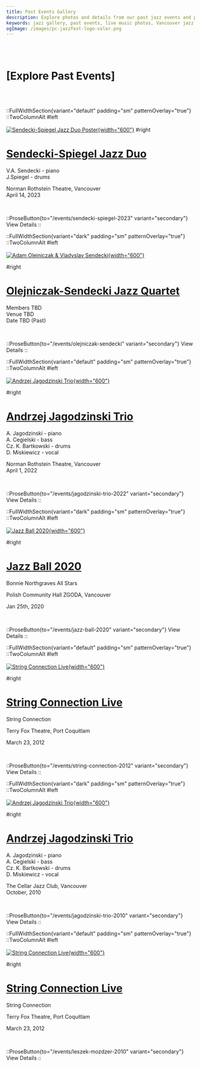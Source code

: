 ```yaml
---
title: Past Events Gallery
description: Explore photos and details from our past jazz events and performances.
keywords: jazz gallery, past events, live music photos, Vancouver jazz archive, Polish jazz archive, Canadian jazz archive
ogImage: /images/pc-jazzfest-logo-color.png
---
```


<br><br>

# [<span class="text-5xl text-primary-100">Explore Past Events</span>]

<br><br>

::FullWidthSection{variant="default" padding="sm" patternOverlay="true"}
::TwoColumnAlt
#left
<br></br>
[![Sendecki-Spiegel Jazz Duo Poster](/images/events/sendecki-spiegel-2023/sendecki-spiegel.jpg){width="600"}](/gallery/sendecki-spiegel)
#right
<br>

# [Sendecki-Spiegel Jazz Duo](/gallery/sendecki-spiegel-2023)

V.A. Sendecki - piano<br>
J.Spiegel - drums

Norman Rothstein Theatre, Vancouver<br>
April 14, 2023

<br>

::ProseButton{to="/events/sendecki-spiegel-2023" variant="secondary"}
View Details
::

::FullWidthSection{variant="dark" padding="sm" patternOverlay="true"}
::TwoColumnAlt
#left
<br></br>
[![Adam Olejniczak & Vladyslav Sendecki](/images/events/olejniczak-sendecki-2016/olejniczak-sendecki.jpg){width="600"}](/gallery/olejniczak-sendecki)

#right
<br>

# [Olejniczak-Sendecki Jazz Quartet](/gallery/olejniczak-sendecki)

Members TBD<br>
Venue TBD<br>
Date TBD (Past)<br>

<br>

::ProseButton{to="/events/olejniczak-sendecki" variant="secondary"}
View Details
::

::FullWidthSection{variant="default" padding="sm" patternOverlay="true"}
::TwoColumnAlt
#left
<br></br>
[![Andrzej Jagodzinski Trio](/images/events/jagodzinski-trio-2022/jagodzinski-trio.jpg){width="600"}](/gallery/jagodzinski-trio)

#right
<br>

# [Andrzej Jagodzinski Trio](/gallery/jagodzinski-trio-2022)

A. Jagodzinski - piano<br>
A. Cegielski - bass<br>
Cz. K. Bartkowski - drums<br>
D. Miskiewicz - vocal

Norman Rothstein Theatre, Vancouver<br>
April 1, 2022

<br>

::ProseButton{to="/events/jagodzinski-trio-2022" variant="secondary"}
View Details
::

::FullWidthSection{variant="dark" padding="sm" patternOverlay="true"}
::TwoColumnAlt
#left
<br></br>
[![Jazz Ball 2020](/images/events/jazz-ball-2020/jazz-ball.jpg){width="600"}](/gallery/jazz-ball-2020)

#right
<br>

# [Jazz Ball 2020](/gallery/jazz-ball-2020)

Bonnie Northgraves All Stars

Polish Community Hall ZGODA, Vancouver<br>

Jan 25th, 2020

<br>

::ProseButton{to="/events/jazz-ball-2020" variant="secondary"}
View Details
::

::FullWidthSection{variant="default" padding="sm" patternOverlay="true"}
::TwoColumnAlt
#left
<br></br>
[![String Connection Live](/images/events/string-connection-2012/string-connection.jpg){width="600"}](/events/string-connection-2012)

#right
<br>

# [String Connection Live](/events/string-connection-2012)

String Connection

Terry Fox Theatre, Port Coquitlam<br>

March 23, 2012

<br>

::ProseButton{to="/events/string-connection-2012" variant="secondary"}
View Details
::

::FullWidthSection{variant="dark" padding="sm" patternOverlay="true"}
::TwoColumnAlt
#left
<br></br>
[![Andrzej Jagodzinski Trio](/images/events/jagodzinski-trio-2010/jagodzinski-trio.jpg){width="600"}](/gallery/jagodzinski-trio-2010)

#right
<br>

# [Andrzej Jagodzinski Trio](/gallery/jagodzinski-trio-2010)

A. Jagodzinski - piano<br>
A. Cegielski - bass<br>
Cz. K. Bartkowski - drums<br>
D. Miskiewicz - vocal

The Cellar Jazz Club, Vancouver<br>
October, 2010

<br>

::ProseButton{to="/events/jagodzinski-trio-2010" variant="secondary"}
View Details
::

<!-- MOZDZER -->

::FullWidthSection{variant="default" padding="sm" patternOverlay="true"}
::TwoColumnAlt
#left
<br></br>
[![String Connection Live](/images/events/leszek-mozdzer-2010/mozdzer.jpg){width="600"}](/events/leszek-mozdzer-2010)

#right
<br>

# [String Connection Live](/events/leszek-mozdzer-2010)

String Connection

Terry Fox Theatre, Port Coquitlam<br>

March 23, 2012

<br>

::ProseButton{to="/events/leszek-mozdzer-2010" variant="secondary"}
View Details
::
